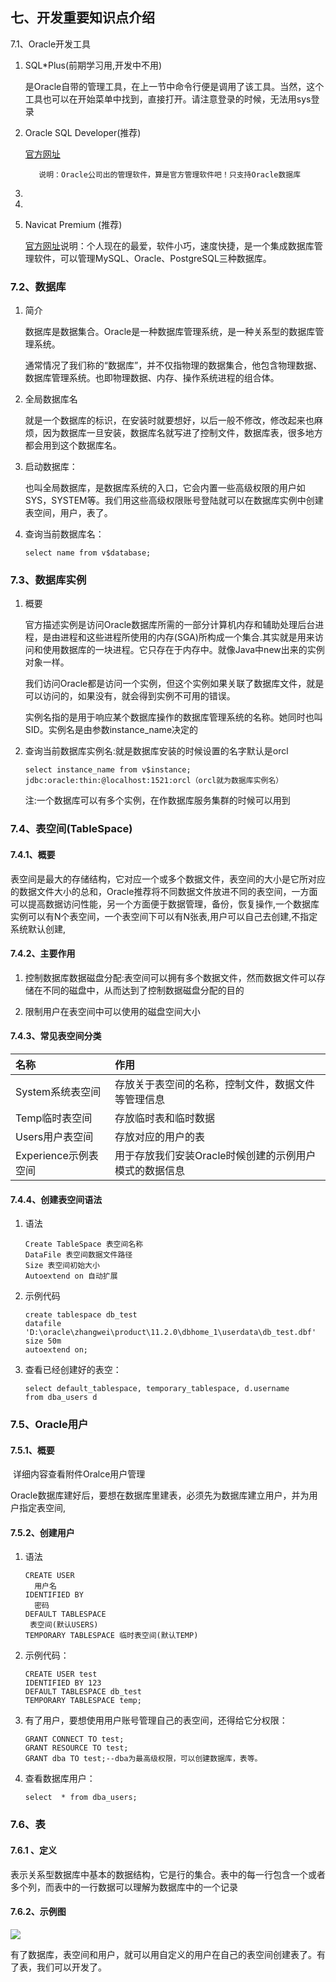 ## 七、开发重要知识点介绍

7.1、Oracle开发工具

1. SQL\*Plus\(前期学习用,开发中不用\)

   是Oracle自带的管理工具，在上一节中命令行便是调用了该工具。当然，这个工具也可以在开始菜单中找到，直接打开。请注意登录的时候，无法用sys登录

2. Oracle SQL Developer\(推荐\)

   [官方网址](http://www.oracle.com/technology/software/products/sql/index.html)   

          说明：Oracle公司出的管理软件，算是官方管理软件吧！只支持Oracle数据库

1. 
1. 
2. Navicat Premium \(推荐\)

   [官方网址](http://www.navicat.com)说明：个人现在的最爱，软件小巧，速度快捷，是一个集成数据库管理软件，可以管理MySQL、Oracle、PostgreSQL三种数据库。

### 7.2、数据库

1. 简介

   数据库是数据集合。Oracle是一种数据库管理系统，是一种关系型的数据库管理系统。

   通常情况了我们称的“数据库”，并不仅指物理的数据集合，他包含物理数据、数据库管理系统。也即物理数据、内存、操作系统进程的组合体。

2. 全局数据库名

   就是一个数据库的标识，在安装时就要想好，以后一般不修改，修改起来也麻烦，因为数据库一旦安装，数据库名就写进了控制文件，数据库表，很多地方都会用到这个数据库名。

3. 启动数据库：

   也叫全局数据库，是数据库系统的入口，它会内置一些高级权限的用户如SYS，SYSTEM等。我们用这些高级权限账号登陆就可以在数据库实例中创建表空间，用户，表了。

4. 查询当前数据库名：

   ```
   select name from v$database;
   ```

### 7.3、数据库实例

1. 概要

   官方描述实例是访问Oracle数据库所需的一部分计算机内存和辅助处理后台进程，是由进程和这些进程所使用的内存\(SGA\)所构成一个集合.其实就是用来访问和使用数据库的一块进程。它只存在于内存中。就像Java中new出来的实例对象一样。

   我们访问Oracle都是访问一个实例，但这个实例如果关联了数据库文件，就是可以访问的，如果没有，就会得到实例不可用的错误。

   实例名指的是用于响应某个数据库操作的数据库管理系统的名称。她同时也叫SID。实例名是由参数instance\_name决定的

2. 查询当前数据库实例名:就是数据库安装的时候设置的名字默认是orcl

   ```
   select instance_name from v$instance;
   jdbc:oracle:thin:@localhost:1521:orcl（orcl就为数据库实例名）
   ```

   注:一个数据库可以有多个实例，在作数据库服务集群的时候可以用到

### 7.4、表空间\(TableSpace\)

#### 7.4.1、概要

​ 表空间是最大的存储结构，它对应一个或多个数据文件，表空间的大小是它所对应的数据文件大小的总和，Oracle推荐将不同数据文件放进不同的表空间，一方面可以提高数据访问性能，另一个方面便于数据管理，备份，恢复操作,一个数据库实例可以有N个表空间，一个表空间下可以有N张表,用户可以自己去创建,不指定系统默认创建,

#### 7.4.2、主要作用

1. 控制数据库数据磁盘分配:表空间可以拥有多个数据文件，然而数据文件可以存储在不同的磁盘中，从而达到了控制数据磁盘分配的目的

2. 限制用户在表空间中可以使用的磁盘空间大小

#### 7.4.3、常见表空间分类

| 名称 | 作用 |
| :--- | :--- |
| System系统表空间 | 存放关于表空间的名称，控制文件，数据文件等管理信息 |
| Temp临时表空间 | 存放临时表和临时数据 |
| Users用户表空间 | 存放对应的用户的表 |
| Experience示例表空间 | 用于存放我们安装Oracle时候创建的示例用户模式的数据信息 |

#### 7.4.4、创建表空间语法

1. 语法

   ```
   Create TableSpace 表空间名称  
   DataFile 表空间数据文件路径  
   Size 表空间初始大小  
   Autoextend on 自动扩展
   ```

2. 示例代码

   ```
   create tablespace db_test  
   datafile 'D:\oracle\zhangwei\product\11.2.0\dbhome_1\userdata\db_test.dbf'  
   size 50m  
   autoextend on;
   ```

3. 查看已经创建好的表空：

   ```
   select default_tablespace, temporary_tablespace, d.username  
   from dba_users d
   ```

### 7.5、Oracle用户

#### 7.5.1、概要

​ 详细内容查看附件Oralce用户管理

​ Oracle数据库建好后，要想在数据库里建表，必须先为数据库建立用户，并为用户指定表空间,

#### 7.5.2、创建用户

1. 语法

   ```
   CREATE USER 
     用户名  
   IDENTIFIED BY 
     密码  
   DEFAULT TABLESPACE 
    表空间(默认USERS)  
   TEMPORARY TABLESPACE 临时表空间(默认TEMP)
   ```

2. 示例代码：

   ```
   CREATE USER test  
   IDENTIFIED BY 123  
   DEFAULT TABLESPACE db_test  
   TEMPORARY TABLESPACE temp;
   ```

3. 有了用户，要想使用用户账号管理自己的表空间，还得给它分权限：

   ```
   GRANT CONNECT TO test;  
   GRANT RESOURCE TO test;  
   GRANT dba TO test;--dba为最高级权限，可以创建数据库，表等。
   ```

4. 查看数据库用户：

   ```
   select  * from dba_users;
   ```

### 7.6、表

#### 7.6.1 、定义

​ 表示关系型数据库中基本的数据结构，它是行的集合。表中的每一行包含一个或者多个列，而表中的一行数据可以理解为数据库中的一个记录

#### 7.6.2、示例图

![](http://opzv089nq.bkt.clouddn.com/17-7-29/83631486.jpg)

有了数据库，表空间和用户，就可以用自定义的用户在自己的表空间创建表了。有了表，我们可以开发了。

